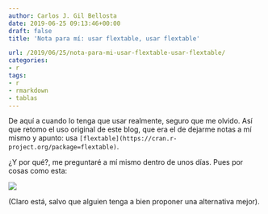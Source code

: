 ```yaml
---
author: Carlos J. Gil Bellosta
date: 2019-06-25 09:13:46+00:00
draft: false
title: 'Nota para mí: usar flextable, usar flextable'

url: /2019/06/25/nota-para-mi-usar-flextable-usar-flextable/
categories:
- r
tags:
- r
- rmarkdown
- tablas
---
```





De aquí a cuando lo tenga que usar realmente, seguro que me olvido. Así que retomo el uso original de este blog, que era el de dejarme notas a mí mismo y apunto: usa `[flextable](https://cran.r-project.org/package=flextable)`.







¿Y por qué?, me preguntaré a mí mismo dentro de unos días. Pues por cosas como esta:







![](/wp-uploads/2019/06/flextable-1.png)








(Claro está, salvo que alguien tenga a bien proponer una alternativa mejor).



